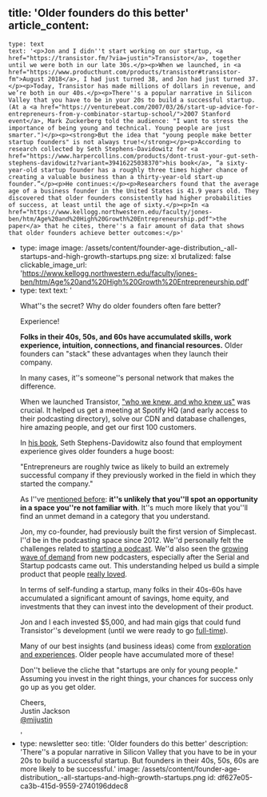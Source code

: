 title: 'Older founders do this better'
article_content:
  -
    type: text
    text: '<p>Jon and I didn''t start working on our startup, <a href="https://transistor.fm/?via=justin">Transistor</a>, together until we were both in our late 30s.</p><p>When we launched, in <a href="https://www.producthunt.com/products/transistor#transistor-fm">August 2018</a>, I had just turned 38, and Jon had just turned 37.</p><p>Today, Transistor has made millions of dollars in revenue, and we’re both in our 40s.</p><p>There''s a popular narrative in Silicon Valley that you have to be in your 20s to build a successful startup. (At a <a href="https://venturebeat.com/2007/03/26/start-up-advice-for-entrepreneurs-from-y-combinator-startup-school/">2007 Stanford event</a>, Mark Zuckerberg told the audience: "I want to stress the importance of being young and technical. Young people are just smarter.")</p><p><strong>But the idea that "young people make better startup founders" is not always true!</strong></p><p>According to research collected by Seth Stephens-Davidowitz for <a href="https://www.harpercollins.com/products/dont-trust-your-gut-seth-stephens-davidowitz?variant=39416225038370">his book</a>, “a sixty-year-old startup founder has a roughly three times higher chance of creating a valuable business than a thirty-year-old start-up founder.”</p><p>He continues:</p><p>Researchers found that the average age of a business founder in the United States is 41.9 years old. They discovered that older founders consistently had higher probabilities of success, at least until the age of sixty.</p><p>In <a href="https://www.kellogg.northwestern.edu/faculty/jones-ben/htm/Age%20and%20High%20Growth%20Entrepreneurship.pdf">the paper</a> that he cites, there''s a fair amount of data that shows that older founders achieve better outcomes:</p>'
  -
    type: image
    image: /assets/content/founder-age-distribution_-all-startups-and-high-growth-startups.png
    size: xl
    brutalized: false
    clickable_image_url: 'https://www.kellogg.northwestern.edu/faculty/jones-ben/htm/Age%20and%20High%20Growth%20Entrepreneurship.pdf'
  -
    type: text
    text: '<p>What''s the secret? Why do older founders often fare better?</p><p>Experience!</p><p><strong>Folks in their 40s, 50s, and 60s have accumulated skills, work experience, intuition, connections, and financial resources.</strong> Older founders can "stack" these advantages when they launch their company. </p><p>In many cases, it''s someone''s personal network that makes the difference.  </p><p>When we launched Transistor, <a href="https://twitter.com/mijustin/status/1000167960474861568">"who we knew, and who knew us"</a> was crucial. It helped us get a meeting at Spotify HQ (and early access to their podcasting directory), solve our CDN and database challenges, hire amazing people, and get our first 100 customers.</p><p>In <a href="https://www.harpercollins.com/products/dont-trust-your-gut-seth-stephens-davidowitz?variant=39416225038370">his book</a>, Seth Stephens-Davidowitz also found that employment experience gives older founders a huge boost:</p><p>"Entrepreneurs are roughly twice as likely to build an extremely successful company if they previously worked in the field in which they started the company."</p><p>As I''ve <a href="https://justinjackson.ca/misconceptions">mentioned before</a>: <strong>it''s unlikely that you''ll spot an opportunity in a space you''re not familiar with</strong>. It''s much more likely that you''ll find an unmet demand in a category that you understand. </p><p>Jon, my co-founder, had previously built the first version of Simplecast. I''d be in the podcasting space since 2012. We''d personally felt the challenges related to <a href="https://transistor.fm/how-to-start-a-podcast/">starting a podcast</a>. We''d also seen the <a href="https://www.youtube.com/watch?v=dNDgRcJYAEg">growing wave of demand</a> from new podcasters, especially after the Serial and Startup podcasts came out. This understanding helped us build a simple product that people <a href="https://transistor.fm/reviews/">really loved</a>.</p><p>In terms of self-funding a startup, many folks in their 40s-60s have accumulated a significant amount of savings, home equity, and investments that they can invest into the development of their product. </p><p>Jon and I each invested $5,000, and had main gigs that could fund Transistor''s development (until we were ready to go <a href="https://justinjackson.ca/30k/">full-time</a>).</p><p>Many of our best insights (and business ideas) come from <a href="https://justinjackson.ca/explore">exploration and experiences</a>. Older people have accumulated more of these!</p><p>Don''t believe the cliche that "startups are only for young people." Assuming you invest in the right things, your chances for success only go up as you get older.</p><p>Cheers,<br>Justin Jackson<br><a href="https://twitter.com/mijustin">@mijustin</a></p>'
  -
    type: newsletter
seo:
  title: 'Older founders do this better'
  description: 'There''s a popular narrative in Silicon Valley that you have to be in your 20s to build a successful startup. But founders in their 40s, 50s, 60s are more likely to be successful.'
  image: /assets/content/founder-age-distribution_-all-startups-and-high-growth-startups.png
id: df627e05-ca3b-415d-9559-2740196ddec8
